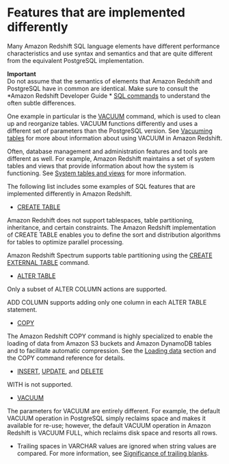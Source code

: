 # Features that are implemented differently<a name="c_redshift-sql-implementated-differently"></a>

Many Amazon Redshift SQL language elements have different performance characteristics and use syntax and semantics and that are quite different from the equivalent PostgreSQL implementation\.

**Important**  
Do not assume that the semantics of elements that Amazon Redshift and PostgreSQL have in common are identical\. Make sure to consult the *Amazon Redshift Developer Guide * [SQL commands](c_SQL_commands.md) to understand the often subtle differences\.

One example in particular is the [VACUUM](r_VACUUM_command.md) command, which is used to clean up and reorganize tables\. VACUUM functions differently and uses a different set of parameters than the PostgreSQL version\. See [Vacuuming tables](t_Reclaiming_storage_space202.md) for more about information about using VACUUM in Amazon Redshift\.

Often, database management and administration features and tools are different as well\. For example, Amazon Redshift maintains a set of system tables and views that provide information about how the system is functioning\. See [System tables and views](c_intro_system_tables.md) for more information\.

The following list includes some examples of SQL features that are implemented differently in Amazon Redshift\.
+  [CREATE TABLE](r_CREATE_TABLE_NEW.md) 

  Amazon Redshift does not support tablespaces, table partitioning, inheritance, and certain constraints\. The Amazon Redshift implementation of CREATE TABLE enables you to define the sort and distribution algorithms for tables to optimize parallel processing\.

  Amazon Redshift Spectrum supports table partitioning using the [CREATE EXTERNAL TABLE](r_CREATE_EXTERNAL_TABLE.md) command\.
+  [ALTER TABLE](r_ALTER_TABLE.md) 

  Only a subset of ALTER COLUMN actions are supported\.

  ADD COLUMN supports adding only one column in each ALTER TABLE statement\.
+  [COPY](r_COPY.md) 

  The Amazon Redshift COPY command is highly specialized to enable the loading of data from Amazon S3 buckets and Amazon DynamoDB tables and to facilitate automatic compression\. See the [Loading data](t_Loading_data.md) section and the COPY command reference for details\.
+  [INSERT](r_INSERT_30.md), [UPDATE](r_UPDATE.md), and [DELETE](r_DELETE.md) 

  WITH is not supported\.
+  [VACUUM](r_VACUUM_command.md) 

  The parameters for VACUUM are entirely different\. For example, the default VACUUM operation in PostgreSQL simply reclaims space and makes it available for re\-use; however, the default VACUUM operation in Amazon Redshift is VACUUM FULL, which reclaims disk space and resorts all rows\.
+ Trailing spaces in VARCHAR values are ignored when string values are compared\. For more information, see [Significance of trailing blanks](r_Character_types.md#r_Character_types-significance-of-trailing-blanks)\.